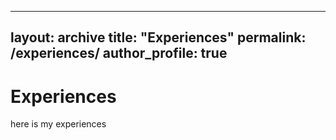 

---
layout: archive
title: "Experiences"
permalink: /experiences/
author_profile: true
---
# Experiences

here is my experiences
